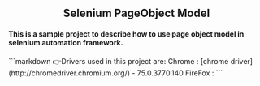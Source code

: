 <h2 align="center">Selenium PageObject Model</h2>
<h4>This is a sample project to describe how to use page object model in selenium automation framework.</h4>
```markdown
    👉Drivers used in this project are:
        Chrome  : [chrome driver](http://chromedriver.chromium.org/) - 75.0.3770.140
        FireFox : 
```